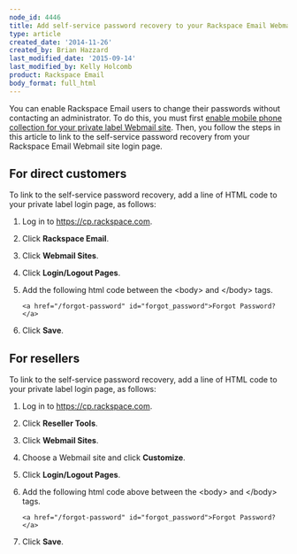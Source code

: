 ```yaml
---
node_id: 4446
title: Add self-service password recovery to your Rackspace Email Webmail site
type: article
created_date: '2014-11-26'
created_by: Brian Hazzard
last_modified_date: '2015-09-14'
last_modified_by: Kelly Holcomb
product: Rackspace Email
body_format: full_html
---
```


You can enable Rackspace Email users to change their passwords without
contacting an administrator. To do this, you must first [enable mobile
phone collection for your private label Webmail
site](/howto/enable-and-disable-collection-of-mobile-phone-numbers-in-rackspace-webmail). Then, you follow the steps in this
article to link to the self-service password recovery from your
Rackspace Email Webmail site login page.

For direct customers
--------------------

To link to the self-service password recovery, add a line of HTML code
to your private label login page, as follows:

1.  Log in to <https://cp.rackspace.com>.
2.  Click **Rackspace Email**.
3.  Click **Webmail Sites**.
4.  Click **Login/Logout Pages**.
5.  Add the following html code between the &lt;body&gt; and
    &lt;/body&gt; tags.

        <a href="/forgot-password" id="forgot_password">Forgot Password?</a>

6.  Click **Save**.

For resellers
-------------

To link to the self-service password recovery, add a line of HTML code
to your private label login page, as follows:

1.  Log in to <https://cp.rackspace.com>.
2.  Click **Reseller Tools**.
3.  Click **Webmail Sites**.
4.  Choose a Webmail site and click **Customize**.
5.  Click **Login/Logout Pages**.
6.  Add the following html code above between the &lt;body&gt; and
    &lt;/body&gt; tags.

        <a href="/forgot-password" id="forgot_password">Forgot Password?</a>

7.  Click **Save**.


